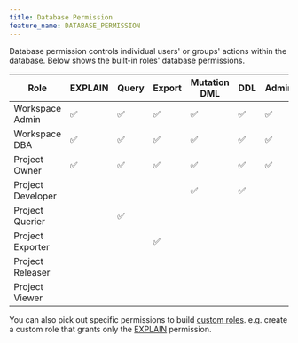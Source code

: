 ```yaml
---
title: Database Permission
feature_name: DATABASE_PERMISSION
---
```


<TutorialBlock url="/docs/tutorials/how-to-manage-data-access-for-developers" title="How to Manage Data Access for Developers" />

Database permission controls individual users' or groups' actions within the database. Below shows the built-in roles' database permissions.

| Role              | EXPLAIN | Query | Export | Mutation DML | DDL | Admin |
| ----------------- | ------- | ----- | ------ | ------------ | --- | ----- |
| Workspace Admin   | ✅      | ✅    | ✅     | ✅           | ✅  | ✅    |
| Workspace DBA     | ✅      | ✅    | ✅     | ✅           | ✅  | ✅    |
| Project Owner     | ✅      | ✅    | ✅     | ✅           | ✅  | ✅    |
| Project Developer |         |       |        | ✅           | ✅  |       |
| Project Querier   |         | ✅    |        |              |     |       |
| Project Exporter  |         |       | ✅     |              |     |       |
| Project Releaser  |         |       |        |              |     |       |
| Project Viewer    |         |       |        |              |     |       |

You can also pick out specific permissions to build [custom roles](/docs/administration/custom-roles/). e.g. create a custom role that grants only the [EXPLAIN](/docs/security/database-permission/explain/) permission.

<IncludeBlock url="/docs/share/database-permission-table"></IncludeBlock>
